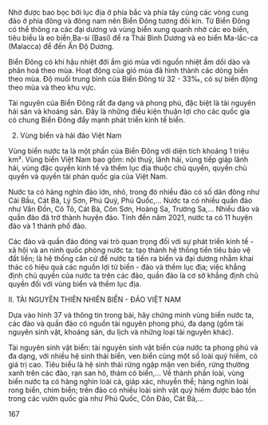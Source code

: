 Nhờ được bao bọc bởi lục địa ở phía bắc và phía tây cùng các vòng cung đảo ở phía đông và đông nam nên Biển Đông tương đối kín. Từ Biển Đông có thể thông ra các đại dương và vùng biển xung quanh nhờ các eo biển, tiêu biểu là eo biển Ba-si (Basi) để ra Thái Bình Dương và eo biển Ma-lắc-ca (Malacca) để đến Ấn Độ Dương.

Biển Đông có khí hậu nhiệt đới ẩm gió mùa với nguồn nhiệt ẩm dồi dào và phân hoá theo mùa. Hoạt động của gió mùa đã hình thành các dòng biển theo mùa. Độ muối trung bình của Biển Đông từ 32 - 33‰, có sự biến động theo mùa và theo khu vực.

Tài nguyên của Biển Đông rất đa dạng và phong phú, đặc biệt là tài nguyên hải sản và khoáng sản. Đây là những điều kiện thuận lợi cho các quốc gia có chung Biển Đông đẩy mạnh phát triển kinh tế biển.

2. Vùng biển và hải đảo Việt Nam

Vùng biển nước ta là một phần của Biển Đông với diện tích khoảng 1 triệu km². Vùng biển Việt Nam bao gồm: nội thuỷ, lãnh hải, vùng tiếp giáp lãnh hải, vùng đặc quyền kinh tế và thềm lục địa thuộc chủ quyền, quyền chủ quyền và quyền tài phán quốc gia của Việt Nam.

Nước ta có hàng nghìn đảo lớn, nhỏ, trong đó nhiều đảo có số dân đông như Cái Bầu, Cát Bà, Lý Sơn, Phú Quý, Phú Quốc,... Nước ta có nhiều quần đảo như Vân Đồn, Cô Tô, Cát Bà, Côn Sơn, Hoàng Sa, Trường Sa,... Nhiều đảo và quần đảo đã trở thành huyện đảo. Tính đến năm 2021, nước ta có 11 huyện đảo và 1 thành phố đảo.

Các đảo và quần đảo đóng vai trò quan trọng đối với sự phát triển kinh tế - xã hội và an ninh quốc phòng nước ta: tạo thành hệ thống tiền tiêu bảo vệ đất liền; là hệ thống căn cứ để nước ta tiến ra biển và đại dương nhằm khai thác có hiệu quả các nguồn lợi từ biển - đảo và thềm lục địa; việc khẳng định chủ quyền của nước ta trên các đảo, quần đảo là cơ sở khẳng định chủ quyền đối với vùng biển và thềm lục địa.

II. TÀI NGUYÊN THIÊN NHIÊN BIỂN - ĐẢO VIỆT NAM

Dựa vào hình 37 và thông tin trong bài, hãy chứng minh vùng biển nước ta, các đảo và quần đảo có nguồn tài nguyên phong phú, đa dạng (gồm tài nguyên sinh vật, khoáng sản, du lịch và những loại tài nguyên khác).

Tài nguyên sinh vật biển: tài nguyên sinh vật biển của nước ta phong phú và đa dạng, với nhiều hệ sinh thái biển, ven biển cùng một số loài quý hiếm, có giá trị cao. Tiêu biểu là hệ sinh thái rừng ngập mặn ven biển, rừng thường xanh trên các đảo, rạn san hô, thảm cỏ biển,... Về thành phần loài, vùng biển nước ta có hàng nghìn loài cá, giáp xác, nhuyễn thể; hàng nghìn loài rong biển, chim biển; trên đảo có nhiều loài sinh vật quý hiếm được bảo tồn trong các vườn quốc gia như Phú Quốc, Côn Đảo, Cát Bà,...

167